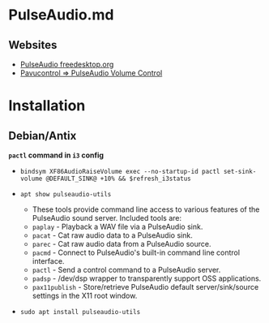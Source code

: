 # PulseAudio.md

## Websites

* [PulseAudio freedesktop.org](https://www.freedesktop.org/wiki/Software/PulseAudio/)
* [Pavucontrol => PulseAudio Volume Control](https://freedesktop.org/software/pulseaudio/pavucontrol/)

# Installation

## Debian/Antix

**`pactl` command in `i3` config**

* `bindsym XF86AudioRaiseVolume exec --no-startup-id pactl set-sink-volume @DEFAULT_SINK@ +10% && $refresh_i3status`


* `apt show pulseaudio-utils`
  * These tools provide command line access to various features of the PulseAudio sound server. Included tools are:
  * `paplay` - Playback a WAV file via a PulseAudio sink.
  * `pacat` - Cat raw audio data to a PulseAudio sink.
  * `parec` - Cat raw audio data from a PulseAudio source.
  * `pacmd` - Connect to PulseAudio's built-in command line control interface.
  * `pactl` - Send a control command to a PulseAudio server.
  * `padsp` - /dev/dsp wrapper to transparently support OSS applications.
  * `pax11publish` - Store/retrieve PulseAudio default server/sink/source settings in the X11 root window.

* `sudo apt install pulseaudio-utils`
